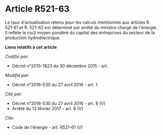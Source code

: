 # Article R521-63

Le taux d'actualisation retenu pour les calculs mentionnés aux articles R. 521-61 et R. 521-62 est déterminé par arrêté du
ministre chargé de l'énergie. Il reflète le coût moyen pondéré du capital des entreprises du secteur de la production
hydroélectrique.

**Liens relatifs à cet article**

_Codifié par_:

  - Décret n°2015-1823 du 30 décembre 2015 - art.

_Modifié par_:

  - Décret n°2016-530 du 27 avril 2016 - art. 1

_Cité par_:

  - Décret n°2016-530 du 27 avril 2016 - art. 8 (V)
  - Arrêté du 13 février 2017 - art. 6 (V)

_Cite_:

  - Code de l'énergie - art. R521-61 (V)
